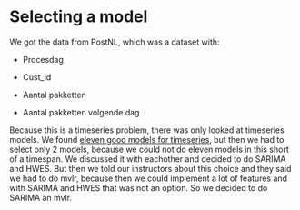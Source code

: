 # Selecting a model

We got the data from PostNL, which was a dataset with:  
- Procesdag  

- Cust_id  

- Aantal pakketten  

- Aantal pakketten volgende dag  

Because this is a timeseries problem, there was only looked at timeseries models. We found [eleven good models for timeseries](https://machinelearningmastery.com/time-series-forecasting-methods-in-python-cheat-sheet/), but then we had to select only 2 models, because we could not do eleven models in this short of a timespan. We discussed it with eachother and decided to do SARIMA and HWES. But then we told our instructors about this choice and they said we had to do mvlr, because then we could implement a lot of features and with SARIMA and HWES that was not an option. So we decided to do SARIMA an mvlr. 

